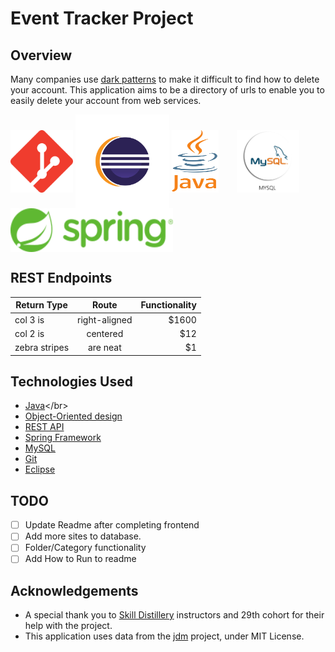 # Event Tracker Project 

## Overview
Many companies use [dark patterns](https://www.darkpatterns.org/) to make it difficult to find how to delete your account. This application aims to be a directory of urls to enable you to easily delete your account from web services.

<p float="left">
<img src="media/git-logo.png" alt ="git" width="100" height="100" align="center"/>
<img src="media/eclipse-logo.png" alt = "eclipse" width="150" height="150" align="center"/>
<img src="media/java-logo.png" alt = "eclipse" width="75" height="100" style="margin-right: 25px" align="center"/>
<img src="media/mySQL-logo.png" alt = "MySQL" width="100" height="100" style="margin-right: 25px" align="center"/>
<img src="media/spring-logo.png" alt = "Spring MVC" width="260" height="70" style="margin-right: 25px" align="center"/>
</p>

## REST Endpoints

| Return Type   | Route         | Functionality  |
| ------------- |:-------------:| -----:|
| col 3 is      | right-aligned | $1600 |
| col 2 is      | centered      |   $12 |
| zebra stripes | are neat      |    $1 |

## Technologies Used

* [Java](https://en.wikipedia.org/wiki/Java_)</br>
* [Object-Oriented design](https://stackabuse.com/object-oriented-design-principles-in-java)</br>
* [REST API](https://en.wikipedia.org/wiki/Representational_state_transfer)<br>
* [Spring Framework](https://en.wikipedia.org/wiki/Spring_Framework#Spring_Boot)<br>
* [MySQL](https://www.mysql.com/)</br>
* [Git](https://git-scm.com/)</br>
* [Eclipse](https://www.eclipse.org/ide/)</br>

## TODO
- [ ] Update Readme after completing frontend
- [ ] Add more sites to database.
- [ ] Folder/Category functionality
- [ ] Add How to Run to readme

## Acknowledgements
* A special thank you to [Skill Distillery](https://www.skilldistillery.com/) instructors and 29th cohort for their help with the project.<br>
* This application uses data from the [jdm](https://github.com/jdm-contrib/jdm) project, under MIT License.

